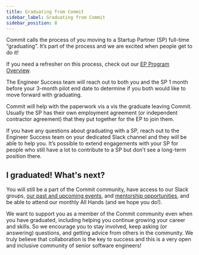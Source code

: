 ```yaml
---
title: Graduating from Commit
sidebar_label: Graduating from Commit
sidebar_position: 8
---
```


Commit calls the process of you moving to a Startup Partner (SP) full-time “graduating”. It’s part of the process and we are excited when people get to do it!

If you need a refresher on this process, check out our [EP Program Overview](/eps/ep-overview). 
 
The Engineer Success team will reach out to both you and the SP 1 month before your 3-month pilot end date to determine if you both would like to move forward with graduating.

Commit will help with the paperwork vis a vis the graduate leaving Commit. Usually the SP has their own employment agreement (or independent contractor agreement) that they put together for the EP to join them.

If you have any questions about graduating with a SP, reach out to the Engineer Success team on your dedicated Slack channel and they will be able to help you. It’s possible to extend engagements with your SP for people who still have a lot to contribute to a SP but don’t see a long-term position there.
 
## I graduated! What's next?

You will still be a part of the Commit community, have access to our Slack groups, [our past and upcoming events](https://success.commit.dev/hc/en-us/categories/4425780934555-Events), and [mentorship opportunities](https://my.togetherplatform.com/signup?organizationId=eeJyrw40aXitpSZrR0Os), and be able to attend our monthly All Hands (and we hope you do!).

We want to support you as a member of the Commit community even when you have graduated, including helping you continue growing your career and skills. So we encourage you to stay involved, keep asking (or answering) questions, and getting advice from others in the community. We truly believe that collaboration is the key to success and this is a very open and inclusive community of senior software engineers!
